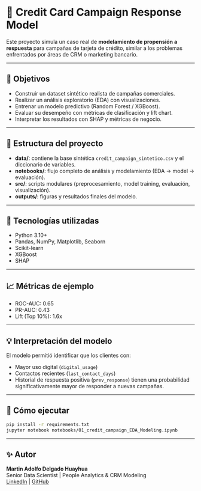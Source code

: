 # 🎯 Credit Card Campaign Response Model

Este proyecto simula un caso real de **modelamiento de propensión a respuesta** para campañas de tarjeta de crédito, similar a los problemas enfrentados por áreas de CRM o marketing bancario.

---

## 🚀 Objetivos
- Construir un dataset sintético realista de campañas comerciales.
- Realizar un análisis exploratorio (EDA) con visualizaciones.
- Entrenar un modelo predictivo (Random Forest / XGBoost).
- Evaluar su desempeño con métricas de clasificación y lift chart.
- Interpretar los resultados con SHAP y métricas de negocio.

---

## 📂 Estructura del proyecto
- **data/**: contiene la base sintética `credit_campaign_sintetico.csv` y el diccionario de variables.
- **notebooks/**: flujo completo de análisis y modelamiento (EDA → model → evaluación).
- **src/**: scripts modulares (preprocesamiento, model training, evaluación, visualización).
- **outputs/**: figuras y resultados finales del modelo.

---

## 🧰 Tecnologías utilizadas
- Python 3.10+
- Pandas, NumPy, Matplotlib, Seaborn
- Scikit-learn
- XGBoost
- SHAP

---

## 📈 Métricas de ejemplo
- ROC-AUC: 0.65  
- PR-AUC: 0.43  
- Lift (Top 10%): 1.6x

---

## 💡 Interpretación del modelo
El modelo permitió identificar que los clientes con:
- Mayor uso digital (`digital_usage`)
- Contactos recientes (`last_contact_days`)
- Historial de respuesta positiva (`prev_response`)
tienen una probabilidad significativamente mayor de responder a nuevas campañas.

---

## 🧾 Cómo ejecutar
```bash
pip install -r requirements.txt
jupyter notebook notebooks/01_credit_campaign_EDA_Modeling.ipynb
```

---

## ✨ Autor
**Martin Adolfo Delgado Huayhua**  
Senior Data Scientist | People Analytics & CRM Modeling  
[LinkedIn](https://www.linkedin.com/in/martindelhu13) | [GitHub](https://github.com/MartinAdolfoDelgadoHuayhua)

